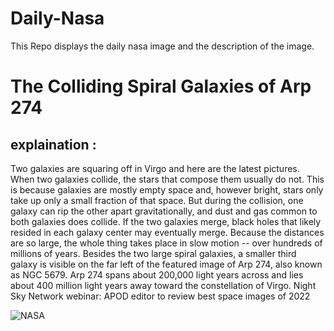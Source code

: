 # Daily-Nasa

This Repo displays the daily nasa image and the description of the image.

<!--NASA-->
# The Colliding Spiral Galaxies of Arp 274
## explaination :

Two galaxies are squaring off in Virgo and here are the latest pictures.  When two galaxies collide, the stars that compose them usually do not. This is because galaxies are mostly empty space and, however bright, stars only take up only a small fraction of that space. But during the collision, one galaxy can rip the other apart gravitationally, and dust and gas common to both galaxies does collide. If the two galaxies merge, black holes that likely resided in each galaxy center may eventually merge. Because the distances are so large, the whole thing takes place in slow motion -- over hundreds of millions of years. Besides the two large spiral galaxies, a smaller third galaxy is visible on the far left of the featured image of Arp 274, also known as NGC 5679. Arp 274 spans about 200,000 light years across and lies about 400 million light years away toward the constellation of Virgo.   Night Sky Network webinar: APOD editor to review best space images of 2022

![NASA](https://apod.nasa.gov/apod/image/2301/Arp274_HubbleOzsarac_1080.jpg)
<!--/NASA-->